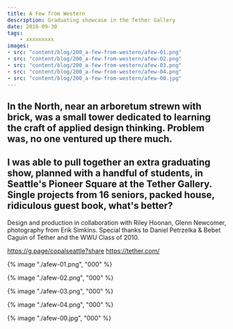 ```yaml
---
title: A Few from Western
description: Graduating showcase in the Tether Gallery
date: 2018-09-30
tags: 
    - xxxxxxxxx
images: 
- src: "content/blog/200_a-few-from-western/afew-01.png"
- src: "content/blog/200_a-few-from-western/afew-02.png"
- src: "content/blog/200_a-few-from-western/afew-03.png"
- src: "content/blog/200_a-few-from-western/afew-04.png"
- src: "content/blog/200_a-few-from-western/afew-00.jpg"
---
```


In the North, near an arboretum strewn with brick, was a small tower dedicated to learning the craft of applied design thinking. Problem was, no one ventured up there much.
-
I was able to pull together an extra graduating show, planned with a handful of students, in Seattle's Pioneer Square at the Tether Gallery. Single projects from 16 seniors, packed house, ridiculous guest book, what's better?
-
Design and production in collaboration with Riley Hoonan, Glenn Newcomer, photography from Erik Simkins. Special thanks to Daniel Petrzelka & Bebet Caguin of Tether and the WWU Class of 2010.

https://g.page/copalseattle?share
https://tether.com/


<div class="two-column">

{% image "./afew-01.png", "000" %} 

{% image "./afew-02.png", "000" %} 

{% image "./afew-03.png", "000" %} 

{% image "./afew-04.png", "000" %} 

</div>

{% image "./afew-00.jpg", "000" %} 